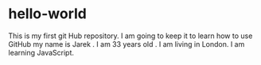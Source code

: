 # hello-world
This is my first git Hub repository. I am going to keep it to learn how to use GitHub 
 my name is Jarek  . I am 33 years old  . I am living in London.  I am learning JavaScript. 
 
